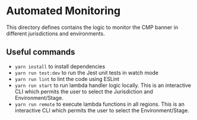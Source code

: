 # Automated Monitoring

This directory defines contains the logic to monitor the CMP banner in different jurisdictions and environments.

## Useful commands

-   `yarn install` to install dependencies
-   `yarn run test:dev` to run the Jest unit tests in watch mode
-   `yarn run lint` to lint the code using ESLint
-   `yarn run start` to run lambda handler logic locally. This is an interactive CLI which permits the user to select the Jurisdiction and Environment/Stage.
-   `yarn run remote` to execute lambda functions in all regions. This is an interactive CLI which permits the user to select the Environment/Stage.
